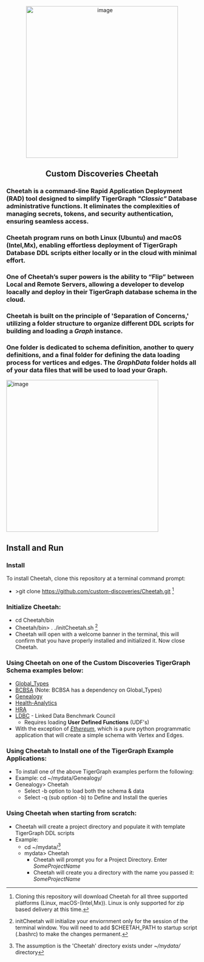 <p align="center">
<img width="400" alt="image" src="https://github.com/user-attachments/assets/95effac5-14cd-4612-b4dd-01303c806231">
</p>


<h2>
<p align="center">Custom Discoveries Cheetah</p>
</h2>

### Cheetah is a command-line Rapid Application Deployment (RAD) tool designed to simplify TigerGraph *"Classic"* Database administrative functions. It eliminates the complexities of managing secrets, tokens, and security authentication, ensuring seamless access. 

### Cheetah program runs on both Linux (Ubuntu) and macOS (Intel,Mx), enabling effortless deployment of TigerGraph Database DDL scripts either locally or in the cloud with minimal effort.

### One of Cheetah’s super powers is the ability to “Flip” between Local and Remote Servers, allowing a developer to develop loacally and deploy in their TigerGraph database schema in the cloud.

### Cheetah is built on the principle of 'Separation of Concerns,' utilizing a folder structure to organize different DDL scripts for building and loading a *Graph* instance. 

### One folder is dedicated to schema definition, another to query definitions, and a final folder for defining the data loading process for vertices and edges. The *GraphData* folder holds all of your data files that will be used to load your Graph.
<img width="400" alt="image" src="https://github.com/user-attachments/assets/257572ef-bade-45f0-a510-235d3963a244">


## Install and Run
### Install
To install Cheetah, clone this repository at a terminal command prompt: 
- \>git clone https://github.com/custom-discoveries/Cheetah.git [^1]
[^1]: Cloning this repository will download Cheetah for all three supported platforms (Linux, macOS-(Intel,Mx)). Linux is only supported for zip based delivery at this time.

### Initialize Cheetah:
-  cd Cheetah/bin
-  Cheetah/bin\> . ./initCheetah.sh [^2]
-  Cheetah will open with a welcome banner in the terminal, this will confirm that you have properly installed and initialized it. Now close Cheetah.

[^2]: initCheetah will initialize your enviornment only for the session of the terminal window. You will need to add $CHEETAH_PATH to startup script (.bashrc) to make the changes permanent.
### Using Cheetah on one of the Custom Discoveries TigerGraph Schema examples below:
  - [Global_Types](https://github.com/custom-discoveries/Global_Types)
  - [BCBSA](https://github.com/custom-discoveries/BCBSA) (Note: BCBSA has a dependency on Global_Types)
  - [Genealogy](https://github.com/custom-discoveries/Genealogy)
  - [Health-Analytics](https://github.com/custom-discoveries/Health-Analytics)
  - [HRA](https://github.com/custom-discoveries/HRA)
  - [LDBC](https://github.com/custom-discoveries/LDBC)  - Linked Data Benchmark Council
      - Requires loading **User Defined Functions** (UDF's)
  - With the exception of [*Ethereum*](https://github.com/custom-discoveries/Ethereum), which is a pure python programmatic application that will create a simple schema with Vertex and Edges.
### Using Cheetah to Install one of the TigerGraph Example Applications:
-  To install one of the above TigerGraph examples perform the following:
  - Example: cd ~/mydata/Genealogy/
  - Genealogy> Cheetah
      - Select -b option to load both the schema & data
      - Select -q (sub option -b) to Define and Install the queries
### Using Cheetah when starting from scratch:
- Cheetah will create a project directory and populate it with template TigerGraph DDL scripts
- Example:
    - cd ~/mydata/[^3]
    - mydata> Cheetah
       - Cheetah will prompt you for a Project Directory. Enter *SomeProjectName*
       - Cheetah will create you a directory with the name you passed it: *SomeProjectName*
[^3]: The assumption is the 'Cheetah' directory exists under *~/mydata/* directory
